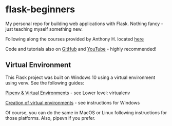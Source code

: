 # flask-beginners

My personal repo for building web applications with Flask. Nothing fancy - just teaching myself something new.

Following along the courses provided by Anthony H. located [here](https://prettyprinted.com/) 

Code and tutorials also on [GitHub](https://github.com/PrettyPrinted) and [YouTube](https://www.youtube.com/c/prettyprintedtutorials) - highly recommended!

## Virtual Environment

This Flask project was built on Windows 10 using a virtual environment using venv. See the following guides:

[Pipenv & Virtual Environments](https://docs.python-guide.org/dev/virtualenvs/) - see Lower level: virtualenv

[Creation of virtual environments](https://docs.python.org/3/library/venv.html) - see instructions for Windows

Of course, you can do the same in MacOS or Linux following instructions for those platforms.  Also, pipevn if you prefer.
